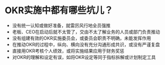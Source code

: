 # OKR实施中都有哪些坑儿？

- 没有统一认知或做好准备，就雷厉风行地全员强推
- 老板、CEO在启动后就不太管了，交由不太了解业务的人员或部门负责推动
- 没有组建有效的OKR实施委员会，或委员会职责不明确，未能发挥作用
- 在推动OKR的过程中，纵向、横向没有充分沟通形成共识，或没有严谨复盘
- 直接用OKR考核个人绩效，或将实施结果应用于财务奖惩
- 对OKR的理解和设定有误，如将OKR设定等同于指标拆解或计划制定工具